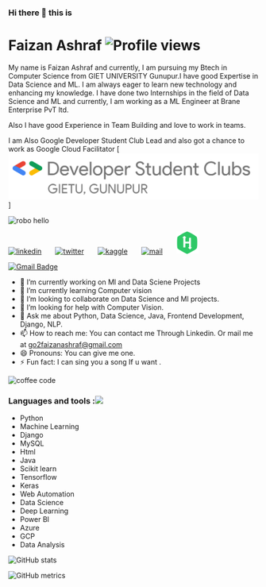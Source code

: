 ### Hi there 👋 this is 
# Faizan Ashraf ![Profile views](https://gpvc.arturio.dev/faizan-code)

My name is Faizan Ashraf and currently, I am pursuing my Btech in Computer Science from GIET UNIVERSITY Gunupur.I have good Expertise in Data Science and ML. I am always eager to learn new technology and enhancing my knowledge. I have done two Internships in the field of Data Science and ML and currently, I am working as a ML Engineer at Brane Enterprise PvT ltd.

Also I have good Experience in Team Building and love to work in teams.

I am Also Google Developer Student Club Lead and also got a chance to work as Google Cloud Facilitator
[![Google](https://github.com/faizan-code/git_learn/blob/master/DSC%20GIETU%2C%20GUNUPUR%20Logo%20x1.png)]
<br />



![robo hello](https://user-images.githubusercontent.com/51138087/93663951-39922d00-fa20-11ea-952b-48da7a6e5381.gif)





[![linkedin](https://github.com/arpit-dwivedi/arpit-dwivedi.github.io/blob/master/assets/img/Webp.net-resizeimage.png)](https://www.linkedin.com/in/faizan-ashraf-5290971aa/)&nbsp;&nbsp;&nbsp;&nbsp;&nbsp;&nbsp;&nbsp;[![twitter](https://github.com/arpit-dwivedi/arpit-dwivedi.github.io/blob/master/assets/img/ttt.png)]()&nbsp;&nbsp;&nbsp;&nbsp;&nbsp;&nbsp;&nbsp;[![kaggle](https://github.com/arpit-dwivedi/arpit-dwivedi/blob/master/kaggle.png)](https://www.kaggle.com/faizanashraf/account)&nbsp;&nbsp;&nbsp;&nbsp;&nbsp;&nbsp;&nbsp;[![mail](https://github.com/arpit-dwivedi/arpit-dwivedi/blob/master/m1.png)](mailto:go2faizanashraf@gmail.com)&nbsp;&nbsp;&nbsp;&nbsp;&nbsp;&nbsp;&nbsp;[![HackerRank](https://github.com/faizan-code/git_learn/blob/master/3_download.png)](https://www.hackerrank.com/go2faizanashraf)



[![Gmail Badge](https://img.shields.io/badge/-go2faizanashraf@gmail.com-c14438?style=flat-square&logo=Gmail&logoColor=white&link=mailto:go2faizanashraf@gmail.com)](mailto:go2faizanashraf@gmail.com)



- 🔭 I’m currently working on Ml and Data Sciene Projects
- 🌱 I’m currently learning Computer vision
- 👯 I’m looking to collaborate on Data Science and Ml projects.
- 🤔 I’m looking for help with Computer Vision.
- 💬 Ask me about Python,  Data Science, Java, Frontend Development, Django, NLP. 
- 📫 How to reach me: You can contact me Through Linkedin. Or mail me at go2faizanashraf@gmail.com
- 😄 Pronouns: You can give me one.
- ⚡ Fun fact: I can sing you a song If u want .





![coffee code](https://user-images.githubusercontent.com/51138087/93663687-87a63100-fa1e-11ea-841c-88dbd3e76d02.gif)





### Languages and tools :<img src="https://camo.githubusercontent.com/40dff491d4e8123af55298ef908faedb66c463e5/68747470733a2f2f6d656469612e67697068792e636f6d2f6d656469612f57556c706c634d704f43456d5447427442572f67697068792e676966" width="39px">


- Python
- Machine Learning
- Django
- MySQL
- Html 
- Java
- Scikit learn
- Tensorflow
- Keras
- Web Automation
- Data Science
- Deep Learning
- Power BI
- Azure
- GCP
- Data Analysis





![GitHub stats](https://github-readme-stats.vercel.app/api?username=faizan-code&show_icons=true)  

![GitHub metrics](https://metrics.lecoq.io/faizan-code)
